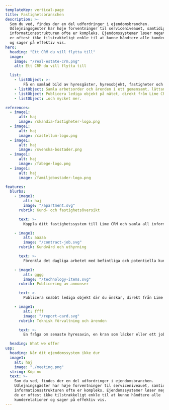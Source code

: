 ```yaml
---
templateKey: vertical-page
title: Fastighetsbranschen
description: >-
  Som du ved, findes der en del udfordringer i ejendomsbranchen.
  Udlejningsgæster har høje forventninger til serviceniveauet, samtidig med at
  informationsstrukturen ofte er kompleks. Ejendomssystemer løser meget, men de
  er oftest ikke tilstrækkeligt enkle til at kunne håndtere alle kunderelationer
  og sager på effektiv vis.
hero:
  heading: "Ett CRM du vill flytta till"
  image:
    image: "/real-estate-crm.png"
    alt: Ett CRM du vill flytta till

  list:
    - listObject: >-
        Få en samlad bild av hyresgäster, hyresobjekt, fastigheter och kontrakt.
    - listObject: Samla arbetsorder och ärenden i ett gemensamt, lättanvänt flöde.
    - listObject: Publicera lediga objekt på nätet, direkt från Lime CRM.
    - listObject: …och mycket mer.

references:
  - image1:
      alt: haj
      image: /skandia-fastigheter-logo.png
  - image1:
      alt: haj
      image: /castellum-logo.png
  - image1:
      alt: haj
      image: /svenska-bostader.png
  - image1:
      alt: haj
      image: /fabege-logo.png
  - image1:
      alt: haj
      image: /familjebostader-logo.png

features:
  blurbs:
    - image1:
        alt: haj
        image: "/apartment.svg"
      rubrik: Kund- och fastighetsöversikt

      text: >-
        Koppla ditt fastighetssystem till Lime CRM och samla all information du behöver för att på bästa sätt hantera ärenden och vårda relationerna. Här är allt lätt att hitta!

    - image1:
        alt: aaaaa
        image: "/contract-job.svg"
      rubrik: Kundvård och uthyrning

      text: >-
        Förenkla det dagliga arbetet med befintliga och potentiella kunder. Med Lime CRM har du koll på dina hyresgäster och prospekt, samt får hjälp att jobba proaktivt.

    - image1:
        alt: gggg
        image: "/technology-items.svg"
      rubrik: Publicering av annonser

      text: >-
        Publicera snabbt lediga objekt där du önskar, direkt från Lime CRM. Exempelvis på din webbplats, Objektvision eller Newst. Intresseanmälningarna landar sedan i systemet.

    - image1:
        alt: ffff
        image: "/report-card.svg"
      rubrik: Teknisk förvaltning och ärenden

      text: >-
        En fråga om senaste hyresavin, en kran som läcker eller ett jobb till en underentreprenör – i Lime CRM hanterar du enkelt alla ärenden, arbetsorder och det planerade underhållet.

  heading: What we offer
usp:
  heading: Når dit ejendomssystem ikke dur
  image1:
    alt: haj
    image: "./meeting.png"
  string: Köp nu
  text: >-
    Som du ved, findes der en del udfordringer i ejendomsbranchen.
    Udlejningsgæster har høje forventninger til serviceniveauet, samtidig med at
    informationsstrukturen ofte er kompleks. Ejendomssystemer løser meget, men
    de er oftest ikke tilstrækkeligt enkle til at kunne håndtere alle
    kunderelationer og sager på effektiv vis.
---
```

